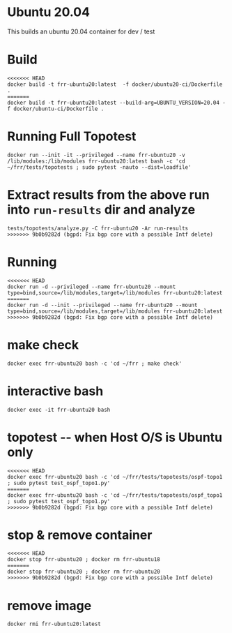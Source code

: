 # Ubuntu 20.04

This builds an ubuntu 20.04 container for dev / test

# Build

```
<<<<<<< HEAD
docker build -t frr-ubuntu20:latest  -f docker/ubuntu20-ci/Dockerfile .
=======
docker build -t frr-ubuntu20:latest --build-arg=UBUNTU_VERSION=20.04 -f docker/ubuntu-ci/Dockerfile .
```

# Running Full Topotest

```
docker run --init -it --privileged --name frr-ubuntu20 -v /lib/modules:/lib/modules frr-ubuntu20:latest bash -c 'cd ~/frr/tests/topotests ; sudo pytest -nauto --dist=loadfile'
```

# Extract results from the above run into `run-results` dir and analyze

```
tests/topotests/analyze.py -C frr-ubuntu20 -Ar run-results
>>>>>>> 9b0b9282d (bgpd: Fix bgp core with a possible Intf delete)
```

# Running

```
<<<<<<< HEAD
docker run -d --privileged --name frr-ubuntu20 --mount type=bind,source=/lib/modules,target=/lib/modules frr-ubuntu20:latest
=======
docker run -d --init --privileged --name frr-ubuntu20 --mount type=bind,source=/lib/modules,target=/lib/modules frr-ubuntu20:latest
>>>>>>> 9b0b9282d (bgpd: Fix bgp core with a possible Intf delete)
```

# make check

```
docker exec frr-ubuntu20 bash -c 'cd ~/frr ; make check'
```

# interactive bash

```
docker exec -it frr-ubuntu20 bash
```

# topotest -- when Host O/S is Ubuntu only

```
<<<<<<< HEAD
docker exec frr-ubuntu20 bash -c 'cd ~/frr/tests/topotests/ospf-topo1 ; sudo pytest test_ospf_topo1.py'
=======
docker exec frr-ubuntu20 bash -c 'cd ~/frr/tests/topotests/ospf_topo1 ; sudo pytest test_ospf_topo1.py'
>>>>>>> 9b0b9282d (bgpd: Fix bgp core with a possible Intf delete)
```

# stop & remove container

```
<<<<<<< HEAD
docker stop frr-ubuntu20 ; docker rm frr-ubuntu18
=======
docker stop frr-ubuntu20 ; docker rm frr-ubuntu20
>>>>>>> 9b0b9282d (bgpd: Fix bgp core with a possible Intf delete)
```

# remove image

```
docker rmi frr-ubuntu20:latest
```
